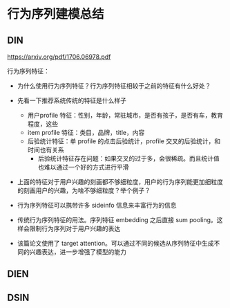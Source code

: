 # 行为序列建模总结



## DIN

https://arxiv.org/pdf/1706.06978.pdf

行为序列特征：

* 为什么使用行为序列特征？行为序列特征相较于之前的特征有什么好处？
* 先看一下推荐系统传统的特征是什么样子
  * 用户profile 特征：性别，年龄，常驻城市，是否有孩子，是否有车，教育程度，这些
  * item profile 特征：类目，品牌，title，内容
  * 后验统计特征：单 profile 的点击后验统计，profile 交叉的后验统计，和时间也有关系
    * 后验统计特征存在问题：如果交叉的过于多，会很稀疏。而且统计值也难以通过一个好的方式进行平滑
* 上面的特征对于用户兴趣的刻画都不够细粒度，用户的行为序列能更加细粒度的刻画用户的兴趣，为啥不够细粒度？举个例子？
* 行为序列特征可以携带许多 sideinfo 信息来丰富行为的信息



* 传统行为序列特征的用法。序列特征 embedding 之后直接 sum pooling。这样会限制行为序列对于用户兴趣的表达
* 该篇论文使用了 target attention。可以通过不同的候选从序列特征中生成不同的兴趣表达，进一步增强了模型的能力



## DIEN







## DSIN

